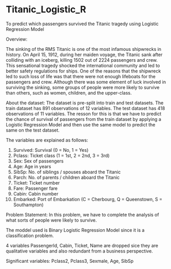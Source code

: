 # Titanic_Logistic_R
To predict which passengers survived the Titanic tragedy using Logistic Regression Model

Overview:

The sinking of the RMS Titanic is one of the most infamous shipwrecks in history. On April 15, 1912, during her maiden voyage, the Titanic sank after colliding with an iceberg, killing 1502 out of 2224 passengers and crew. This sensational tragedy shocked the international community and led to better safety regulations for ships. One of the reasons that the shipwreck led to such loss of life was that there were not enough lifeboats for the passengers and crew. Although there was some element of luck involved in surviving the sinking, some groups of people were more likely to survive than others, such as women, children, and the upper-class.

About the dataset:
The dataset is pre-split into train and test datasets. The train dataset has 891 observations of 12 variables. The test dataset has 418 observations of 11 variables. The resson for this is that we have to predict the chance of survival of passengers from the train dataset by applying a Logistic Regression Model and then use the same model to predict the same on the test dataset.

The variables are explained as follows:
1. Survived: Survival (0 = No, 1 = Yes)
2. Pclass: Ticket class (1 = 1st, 2 = 2nd, 3 = 3rd)
3. Sex: Sex of passengers
4. Age: Age in years
5. SibSp: No. of siblings / spouses aboard the Titanic
6. Parch: No. of parents / children aboard the Titanic
7. Ticket: Ticket number
8. Fare: Passenger fare
9. Cabin: Cabin number
10. Embarked: Port of Embarkation (C = Cherbourg, Q = Queenstown, S = Southampton)

Problem Statement: In this problem, we have to complete the analysis of what sorts of people were likely to survive.

The moddel used is Binary Logistic Regression Model since it is a classification problem.

4 variables PassengerId, Cabin, Ticket, Name are dropped sice they are qualitative variables and also redundant from a business perspective.

Significant variables: Pclass2, Pclass3, Sexmale, Age, SibSp
